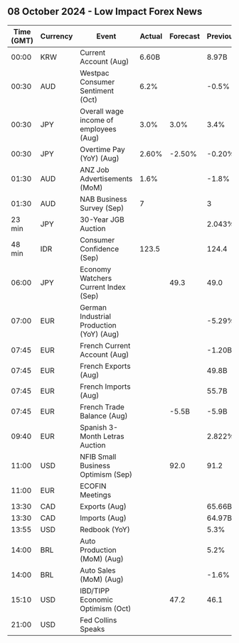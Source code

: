 ## 08 October 2024 - Low Impact Forex News

| Time (GMT) | Currency | Event | Actual | Forecast | Previous |
|------|----------|-------|--------|----------|----------|
| 00:00 | KRW | Current Account (Aug) | 6.60B |  | 8.97B |
| 00:30 | AUD | Westpac Consumer Sentiment (Oct) | 6.2% |  | -0.5% |
| 00:30 | JPY | Overall wage income of employees (Aug) | 3.0% | 3.0% | 3.4% |
| 00:30 | JPY | Overtime Pay (YoY) (Aug) | 2.60% | -2.50% | -0.20% |
| 01:30 | AUD | ANZ Job Advertisements (MoM) | 1.6% |  | -1.8% |
| 01:30 | AUD | NAB Business Survey (Sep) | 7 |  | 3 |
| 23 min | JPY | 30-Year JGB Auction |  |  | 2.043% |
| 48 min | IDR | Consumer Confidence (Sep) | 123.5 |  | 124.4 |
| 06:00 | JPY | Economy Watchers Current Index (Sep) |  | 49.3 | 49.0 |
| 07:00 | EUR | German Industrial Production (YoY) (Aug) |  |  | -5.29% |
| 07:45 | EUR | French Current Account (Aug) |  |  | -1.20B |
| 07:45 | EUR | French Exports (Aug) |  |  | 49.8B |
| 07:45 | EUR | French Imports (Aug) |  |  | 55.7B |
| 07:45 | EUR | French Trade Balance (Aug) |  | -5.5B | -5.9B |
| 09:40 | EUR | Spanish 3-Month Letras Auction |  |  | 2.822% |
| 11:00 | USD | NFIB Small Business Optimism (Sep) |  | 92.0 | 91.2 |
| 11:00 | EUR | ECOFIN Meetings |  |  |  |
| 13:30 | CAD | Exports (Aug) |  |  | 65.66B |
| 13:30 | CAD | Imports (Aug) |  |  | 64.97B |
| 13:55 | USD | Redbook (YoY) |  |  | 5.3% |
| 14:00 | BRL | Auto Production (MoM) (Aug) |  |  | 5.2% |
| 14:00 | BRL | Auto Sales (MoM) (Aug) |  |  | -1.6% |
| 15:10 | USD | IBD/TIPP Economic Optimism (Oct) |  | 47.2 | 46.1 |
| 21:00 | USD | Fed Collins Speaks |  |  |  |
